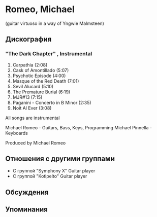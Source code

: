 # Romeo, Michael

(guitar virtuoso in a way of Yngwie Malmsteen)

## Дискография

### "The Dark Chapter" , Instrumental

1. Carpathia (2:08) 
2. Cask of Amontillado (5:07) 
3. Psychotic Episode (4:00) 
4. Masque of the Red Death (7:01) 
5. Sevil Alucard (5:10) 
6. The Premature Burial (6:19) 
7. MJR#13 (7:15) 
8. Paganini - Concerto in B Minor (2:35) 
9. Noit Al Ever (3:08) 

All songs are instrumental

Michael Romeo - Guitars, Bass, Keys, Programming 
Michael Pinnella - Keyboards 


Produced by Michael Romeo



## Отношения с другими группами

* C группой "Symphony X" Guitar player
* C группой "Kotipelto" Guitar player

## Обсуждения


## Упоминания


